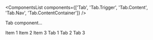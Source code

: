 <ComponentsList
  components={['Tab', 'Tab.Trigger', 'Tab.Content', 'Tab.Nav', 'Tab.ContentContainer']}
/>

<p className="lead">Tab component...</p>
<Tab defaultActive="three">
  <Tab.Nav className="nav-justified mb-3">
    <Tab.Trigger activeId="one">Item 1</Tab.Trigger>
    <Tab.Trigger activeId="two">Item 2</Tab.Trigger>
    <Tab.Trigger activeId="three">Item 3</Tab.Trigger>
  </Tab.Nav>
  <Tab.ContentContainer>
    <Tab.Content activeId="one">Tab 1</Tab.Content>
    <Tab.Content activeId="two">Tab 2</Tab.Content>
    <Tab.Content activeId="three">Tab 3</Tab.Content>
  </Tab.ContentContainer>
</Tab>
